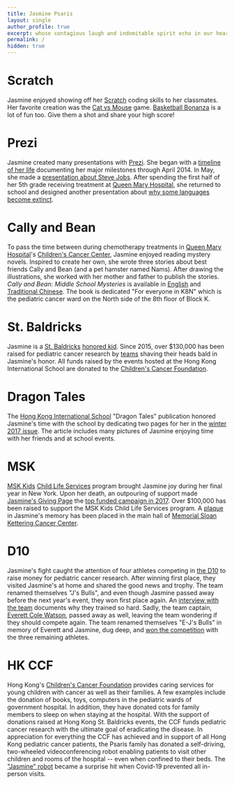 ```yaml
---
title: Jasmine Psaris
layout: single
author_profile: true
excerpt: whose contagious laugh and indomitable spirit echo in our hearts
permalink: /
hidden: true
---
```


# Scratch

Jasmine enjoyed showing off her [Scratch](https://scratch.mit.edu/)
coding skills to her classmates.  Her favorite creation was the [Cat
vs Mouse](https://scratch.mit.edu/projects/27270597) game.
[Basketball Bonanza](https://scratch.mit.edu/projects/37947366/) is a
lot of fun too.  Give them a shot and share your high score!

# Prezi

Jasmine created many presentations with [Prezi](https://prezi.com).
She began with a [timeline of her
life](https://prezi.com/b11vjggtgp-p/my-timeline/?present=1)
documenting her major milestones through April 2014.  In May, she made
a [presentation about Steve
Jobs](https://prezi.com/1pwbj8k_kl-0/steve-jobs/?present=1).  After
spending the first half of her 5th grade receiving treatment at [Queen
Mary Hospital](https://www8.ha.org.hk/qmh/), she returned to school
and designed another presentation about [why some languages become
extinct](https://prezi.com/jazichaxl0uc/why-do-languages-become-extinct/?present=1).

# Cally and Bean

To pass the time between during chemotherapy treatments in [Queen Mary
Hospital](https://www.ha.org.hk/qmh/)'s [Children's Cancer
Center](https://paed.hku.hk/services/public_area/service/UPAM_K8_PE_001_Ward_Info.pdf),
Jasmine enjoyed reading mystery novels.  Inspired to create her own,
she wrote three stories about best friends Cally and Bean (and a pet
hamster named Nams).  After drawing the illustrations, she worked with
her mother and father to publish the stories. _Cally and Bean: Middle
School Mysteries_ is available in
[English](https://www.amazon.com/Cally-Bean-Middle-School-Mysteries-ebook/dp/B077W1MH1T)
and [Traditional
Chinese](https://www.amazon.com/%E5%87%B1%E8%8E%89%E5%92%8C%E8%B1%86%E8%B1%86-Traditional-Jasmine-L-Psaris-ebook/dp/B08F6Z48RH).
The book is dedicated "For everyone in K8N" which is the pediatric
cancer ward on the North side of the 8th floor of Block K.


# St. Baldricks

Jasmine is a [St. Baldricks](https://www.stbaldricks.org/) [honored
kid](https://www.stbaldricks.org/kids/jasminepsaris).  Since 2015,
over $130,000 has been raised for pediatric cancer research by
[teams](https://www.stbaldricks.org/teams/jasmine) shaving their heads
bald in Jasmine's honor. All funds raised by the events hosted at the
Hong Kong International School are donated to the [Children's Cancer
Foundation](#hk-ccf).

# Dragon Tales

The [Hong Kong International School](https://www.hkis.edu.hk/) "Dragon
Tales" publication honored Jasmine's time with the school by
dedicating two pages for her in the [winter 2017
issue](https://issuu.com/hkisadvancement/docs/final_hkis_dt_winter17_web/94).
The article includes many pictures of Jasmine enjoying time with her
friends and at school events.

# MSK

[MSK Kids](https://www.mskcc.org/pediatrics) [Child Life
Services](https://www.mskcc.org/pediatrics/experience/life-pediatrics)
program brought Jasmine joy during her final year in New York.  Upon
her death, an outpouring of support made [Jasmine's Giving
Page](http://mskcc.convio.net/goto/jasminepsaris) the [top funded
campaign in
2017](https://secure2.convio.net/mskcc/site/TR/GivingPages/AnnualGiving;jsessionid=00000000.app20018a?pg=complist&fr_id=2903).
Over $100,000 has been raised to support the MSK Kids Child Life
Services program.  A
[plaque](https://www.youtube.com/watch?v=IbvJsB2oMcA) in Jasmine's
memory has been placed in the main hall of [Memorial Sloan Kettering
Cancer Center](https://goo.gl/maps/nXhpdeKG6Mp87r8S6).

# D10

Jasmine's fight caught the attention of four athletes competing in
[the D10](https://thed10.com/) to raise money for pediatric cancer
research.  After winning first place, they visited Jasmine's at home
and shared the good news and trophy.  The team renamed themselves "J's
Bulls", and even though Jasmine passed away before the next year's
event, they won first place again.  An [interview with the
team](https://thed10.com/blog/j-s-bulls-why-we-do-this-in-the-first-place)
documents why they trained so hard.  Sadly, the team captain, [Everett
Cole Watson](https://www.facebook.com/profile.php?id=618505401),
passed away as well, leaving the team wondering if they should compete
again.  The team renamed themselves "E-J's Bulls" in memory of Everett
and Jasmine, dug deep, and [won the
competition](https://thed10.com/blog/the-d10-nyc-2019-yearbook) with
the three remaining athletes.

# HK CCF

Hong Kong's [Children's Cancer Foundation](https://www.ccf.org.hk/en/)
provides caring services for young children with cancer as well as
their families.  A few examples include the donation of books, toys,
computers in the pediatric wards of government hospital. In addition,
they have donated cots for family members to sleep on when staying at
the hospital.  With the support of donations raised at Hong Kong
St. Baldricks events, the CCF funds pediatric cancer research with the
ultimate goal of eradicating the disease.  In appreciation for
everything the CCF has achieved and in support of all Hong Kong
pediatric cancer patients, the Psaris family has donated a
self-driving, two-wheeled videoconferencing robot enabling patients to
visit other children and rooms of the hospital -- even when confined
to their beds.  The ["Jasmine"
robot](https://www.youtube.com/watch?v=LPSswmWUUPM) became a surprise
hit when Covid-19 prevented all in-person visits.
